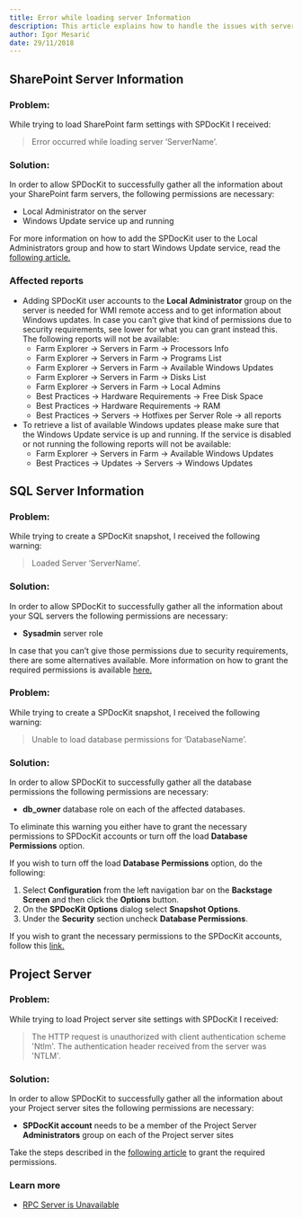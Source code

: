 ```yaml
---
title: Error while loading server Information
description: This article explains how to handle the issues with server load.
author: Igor Mesarić    
date: 29/11/2018
---
```


## SharePoint Server Information

### Problem:

While trying to load SharePoint farm settings with SPDocKit I received:

> Error occurred while loading server ‘ServerName’.

### Solution:

In order to allow SPDocKit to successfully gather all the information about your SharePoint farm servers, the following permissions are necessary:

* Local Administrator on the server
* Windows Update service up and running

For more information on how to add the SPDocKit user to the Local Administrators group and how to start Windows Update service, read the [following article.](#internal/requirements/server-load-permission-requirements/#sharepoint-server-information)

### Affected reports

* Adding SPDocKit user accounts to the __Local Administrator__ group on the server is needed for WMI remote access and to get information about Windows updates. In case you can’t give that kind of permissions due to security requirements, see lower for what you can grant instead this. The following reports will not be available:
  * Farm Explorer -> Servers in Farm -> Processors Info
  * Farm Explorer -> Servers in Farm -> Programs List
  * Farm Explorer -> Servers in Farm -> Available Windows Updates
  * Farm Explorer -> Servers in Farm -> Disks List
  * Farm Explorer -> Servers in Farm -> Local Admins
  * Best Practices -> Hardware Requirements -> Free Disk Space
  * Best Practices -> Hardware Requirements -> RAM
  * Best Practices -> Servers -> Hotfixes per Server Role -> all reports
* To retrieve a list of available Windows updates please make sure that the Windows Update service is up and running. If the service is disabled or not running the following reports will not be available:
  * Farm Explorer -> Servers in Farm -> Available Windows Updates
  * Best Practices -> Updates -> Servers -> Windows Updates

## SQL Server Information

### Problem:

While trying to create a SPDocKit snapshot, I received the following warning:

> Loaded Server ‘ServerName’.

### Solution:

In order to allow SPDocKit to successfully gather all the information about your SQL servers the following permissions are necessary:

* __Sysadmin__ server role

In case that you can’t give those permissions due to security requirements, there are some alternatives available. More information on how to grant the required permissions is available [here.](#internal/requirements/server-load-permission-requirements/#sql-server-information)

### Problem:

While trying to create a SPDocKit snapshot, I received the following warning:

> Unable to load database permissions for ‘DatabaseName’.

### Solution:

 In order to allow SPDocKit to successfully gather all the database permissions the following permissions are necessary:

* __db_owner__ database role on each of the affected databases.

To eliminate this warning you either have to grant the necessary permissions to SPDocKit accounts or turn off the load __Database Permissions__ option.

If you wish to turn off the load __Database Permissions__ option, do the following:

1. Select __Configuration__ from the left navigation bar on the __Backstage Screen__ and then click the __Options__ button.
2. On the __SPDocKit Options__ dialog select __Snapshot Options__.
3. Under the __Security__ section uncheck __Database Permissions__.


If you wish to grant the necessary permissions to the SPDocKit accounts, follow this [link.](#internal/requirements/server-load-permission-requirements/#sql-server-information)

## Project Server

### Problem:

While trying to load Project server site settings with SPDocKit I received:

> The HTTP request is unauthorized with client authentication scheme 'Ntlm'. The authentication header received from the server was 'NTLM'.

### Solution:

In order to allow SPDocKit to successfully gather all the information about your Project server sites the following permissions are necessary:

* __SPDocKit account__ needs to be a member of the Project Server __Administrators__ group on each of the Project server sites

Take the steps described in the [following article](#internal/requirements/server-load-permission-requirements/#project-server-information) to grant the required permissions.


### Learn more
* [RPC Server is Unavailable](#internal/troubleshooting/server-load-and-user-permissions/rpc-server-unavailable)